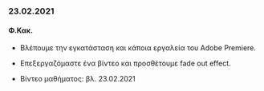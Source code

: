 ### 23.02.2021
#### Φ.Κακ.

* Βλέπουμε την εγκατάσταση και κάποια εργαλεία του Adobe Premiere.
* Επεξεργαζόμαστε ένα βίντεο και προσθέτουμε fade out effect.

* Βίντεο μαθήματος: βλ. 23.02.2021